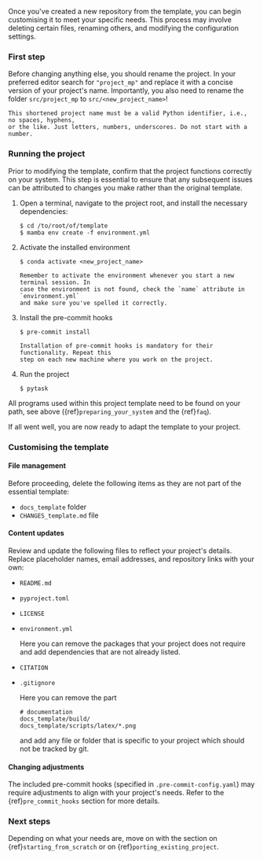 Once you've created a new repository from the template, you can begin customising it to
meet your specific needs. This process may involve deleting certain files, renaming
others, and modifying the configuration settings.

### First step

Before changing anything else, you should rename the project. In your preferred editor
search for `"project_mp"` and replace it with a concise version of your project's name.
Importantly, you also need to rename the folder `src/project_mp` to
`src/<new_project_name>`!

```{warning}
This shortened project name must be a valid Python identifier, i.e., no spaces, hyphens,
or the like. Just letters, numbers, underscores. Do not start with a number.
```

### Running the project

Prior to modifying the template, confirm that the project functions correctly on your
system. This step is essential to ensure that any subsequent issues can be attributed to
changes you make rather than the original template.

1. Open a terminal, navigate to the project root, and install the necessary
   dependencies:

   ```console
   $ cd /to/root/of/template
   $ mamba env create -f environment.yml
   ```

1. Activate the installed environment

   ```console
   $ conda activate <new_project_name>
   ```

   ```{note}
   Remember to activate the environment whenever you start a new terminal session. In
   case the environment is not found, check the `name` attribute in `environment.yml`
   and make sure you've spelled it correctly.
   ```

1. Install the pre-commit hooks

   ```console
   $ pre-commit install
   ```

   ```{note}
   Installation of pre-commit hooks is mandatory for their functionality. Repeat this
   step on each new machine where you work on the project.
   ```

1. Run the project

   ```console
   $ pytask
   ```

All programs used within this project template need to be found on your path, see above
({ref}`preparing_your_system` and the {ref}`faq`).

If all went well, you are now ready to adapt the template to your project.

### Customising the template

#### File management

Before proceeding, delete the following items as they are not part of the essential
template:

- `docs_template` folder
- `CHANGES_template.md` file

#### Content updates

Review and update the following files to reflect your project's details. Replace
placeholder names, email addresses, and repository links with your own:

- `README.md`

- `pyproject.toml`

- `LICENSE`

- `environment.yml`

  Here you can remove the packages that your project does not require and add
  dependencies that are not already listed.

- `CITATION`

- `.gitignore`

  Here you can remove the part

  ```
  # documentation
  docs_template/build/
  docs_template/scripts/latex/*.png
  ```

  and add any file or folder that is specific to your project which should not be
  tracked by git.

#### Changing adjustments

The included pre-commit hooks (specified in `.pre-commit-config.yaml`) may require
adjustments to align with your project's needs. Refer to the {ref}`pre_commit_hooks`
section for more details.

### Next steps

Depending on what your needs are, move on with the section on
{ref}`starting_from_scratch` or on {ref}`porting_existing_project`.
